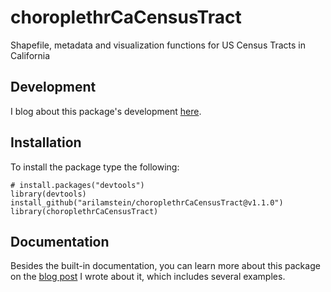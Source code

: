 # choroplethrCaCensusTract
<!--
v1.0.0: [![Build Status](https://travis-ci.org/arilamstein/choroplethrCaCensusTract.svg?branch=v1.0.0)](https://travis-ci.org/arilamstein/choroplethrCaCensusTract/branches) 

Master: [![Build Status](https://travis-ci.org/arilamstein/choroplethrCaCensusTract.svg)](https://travis-ci.org/arilamstein/choroplethrCaCensusTract)
-->
Shapefile, metadata and visualization functions for US Census Tracts in California

## Development

I blog about this package's development [here](http://www.arilamstein.com/blog).

## Installation

To install the package type the following:

```
# install.packages("devtools")
library(devtools)
install_github("arilamstein/choroplethrCaCensusTract@v1.1.0")
library(choroplethrCaCensusTract)
```

## Documentation

Besides the built-in documentation, you can learn more about this package on the [blog post](http://www.arilamstein.com/blog/2015/06/11/new-package-choroplethrcacensustract/) I wrote about it, which includes several examples. 
